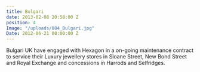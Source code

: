 ```yaml
---
title: Bulgari
date: 2013-02-08 20:58:00 Z
position: 4
Image: "/uploads/004_Bulgari.jpg"
Date: 2012-06-21 00:00:00 Z
---
```


Bulgari UK have engaged with Hexagon in a on-going maintenance contract to service their Luxury jewellery stores in Sloane Street, New Bond Street and Royal Exchange and concessions in Harrods and Selfridges.
